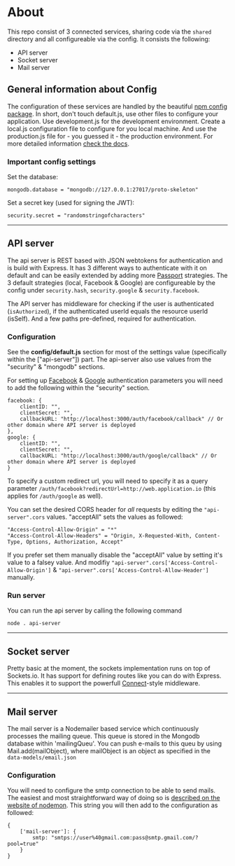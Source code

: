 # About

This repo consist of 3 connected services, sharing code via the `shared` directory and all configureable via the config. It consists the following:

- API server
- Socket server
- Mail server

## General information about Config
The configuration of these services are handled by the beautiful [npm config package](https://www.npmjs.com/package/config). In short, don't touch default.js, use other files to configure your application. Use development.js for the development environment. Create a local.js configuration file to configure for you local machine. And use the production.js file for - you guessed it - the production environment. For more detailed information [check the docs](https://www.npmjs.com/package/config).

### Important config settings
Set the database:

`mongodb.database = "mongodb://127.0.0.1:27017/proto-skeleton"
`

Set a secret key (used for signing the JWT):

`security.secret = "randomstringofcharacters"`


---------------------

## API server

The api server is REST based with JSON webtokens for authentication and is build with Express. It has 3 different ways to authenticate with it on default and can be easily extended by adding more [Passport](http://passportjs.org/docs) strategies. The 3 default strategies (local, Facebook & Google) are configureable by the config under `security.hash`, `security.google` & `security.facebook`.

The API server has middleware for checking if the user is authenticated (`isAuthorized`), if the authenticated userId equals the resource userId (isSelf). And a few paths pre-defined, required for authentication.

### Configuration

See the **config/default.js** section for most of the settings value (specifically within the ["api-server"]) part. The api-server also use values from the "security" & "mongodb" sections.

For setting up [Facebook](https://developers.facebook.com/docs/apps/register#developer-account) & [Google](https://console.developers.google.com/apis/credentials/oauthclient) authentication parameters you will need to add the following within the "security" section.

```
facebook: {
    clientID: "",
    clientSecret: "",
    callbackURL: "http://localhost:3000/auth/facebook/callback" // Or other domain where API server is deployed
},
google: {
    clientID: "",
    clientSecret: "",
    callbackURL: "http://localhost:3000/auth/google/callback" // Or other domain where API server is deployed
}
```
To specify a custom redirect url, you will need to specify it as a query parameter `/auth/facebook?redirectUrl=http://web.application.io` (this applies for `/auth/google` as well).


You can set the desired CORS header for _all_ requests by editing the `"api-server".cors` values.
"acceptAll" sets the values as followed:
```
"Access-Control-Allow-Origin" = "*"
"Access-Control-Allow-Headers" = "Origin, X-Requested-With, Content-Type, Options, Authorization, Accept"
```

If you prefer set them manually disable the "acceptAll" value by setting it's value to a falsey value. And modifiy `"api-server".cors['Access-Control-Allow-Origin']` & `"api-server".cors['Access-Control-Allow-Header']` manually.


### Run server

You can run the api server by calling the following command
```
node . api-server
```

------------------
## Socket server

Pretty basic at the moment, the sockets implementation runs on top of Sockets.io. It has support for defining routes like you can do with Express. This enables it to support the powerfull [Connect](https://github.com/senchalabs/connect#readme)-style middleware.

------------------
## Mail server

The mail server is a Nodemailer based service which continuously processes the mailing queue. This queue is stored in the Mongodb database within 'mailingQueu'. You can push e-mails to this queu by using Mail.add(mailObject), where mailObject is an object as specified in the `data-models/email.json`

### Configuration

You will need to configure the smtp connection to be able to send mails. The easiest and most straightforward way of doing so is [described on the website of nodemon](https://nodemailer.com/smtp/).
This string you will then add to the configuration as followed:

```
{
    ['mail-server']: {
        smtp: "smtps://user%40gmail.com:pass@smtp.gmail.com/?pool=true"
    }
}
```
